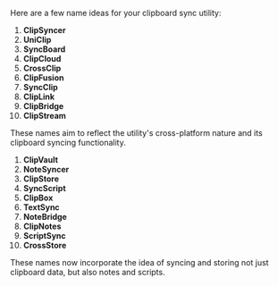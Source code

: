 Here are a few name ideas for your clipboard sync utility:

1. **ClipSyncer**
2. **UniClip**
3. **SyncBoard**
4. **ClipCloud**
5. **CrossClip**
6. **ClipFusion**
7. **SyncClip**
8. **ClipLink**
9. **ClipBridge**
10. **ClipStream**

These names aim to reflect the utility's cross-platform nature and its clipboard syncing functionality.

1. **ClipVault**
2. **NoteSyncer**
3. **ClipStore**
4. **SyncScript**
5. **ClipBox**
6. **TextSync**
7. **NoteBridge**
8. **ClipNotes**
9. **ScriptSync**
10. **CrossStore**

These names now incorporate the idea of syncing and storing not just clipboard data, but also notes and scripts.